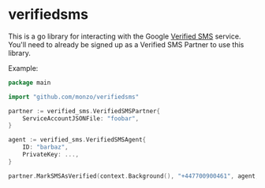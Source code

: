 # verifiedsms

This is a go library for interacting with the Google [Verified SMS](https://developers.google.com/business-communications/verified-sms)
service. You'll need to already be signed up as a Verified SMS Partner to use this library.

Example:

```go
package main

import "github.com/monzo/verifiedsms"

partner := verified_sms.VerifiedSMSPartner{
    ServiceAccountJSONFile: "foobar",
}

agent := verified_sms.VerifiedSMSAgent{
	ID: "barbaz",
	PrivateKey: ...,
}

partner.MarkSMSAsVerified(context.Background(), "+447700900461", agent, "hello!")
```
